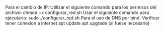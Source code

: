 Para el cambio de IP:
Utilizar el siguiente comando para los permisos del archivo:
chmod +x configurar_red.sh 
Usar el siguiente comando para ejecutarlo:
sudo ./configurar_red.sh
Para el uso de DNS por bind:
Verificar tener conexion a internet
apt update
apt upgrade (si fuese necesario)
